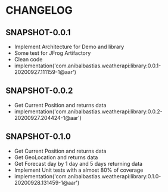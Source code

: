 # CHANGELOG

## SNAPSHOT-0.0.1

* Implement Architecture for Demo and library
* Some test for JFrog Artifactory
* Clean code
* implementation('com.anibalbastias.weatherapi:library:0.0.1-20200927.111159-1@aar')

## SNAPSHOT-0.0.2

* Get Current Position and returns data
* implementation('com.anibalbastias.weatherapi:library:0.0.2-20200927.204424-1@aar')

## SNAPSHOT-0.1.0

* Get Current Position and returns data
* Get GeoLocation and returns data
* Get Forecast day by 1 day and 5 days returning data
* Implement Unit tests with a almost 80% of coverage
* implementation('com.anibalbastias.weatherapi:library:0.1.0-20200928.131459-1@aar')